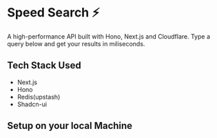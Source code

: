 # Speed Search ⚡

A high-performance API built with Hono, Next.js and Cloudflare.
Type a query below and get your results in miliseconds.

## Tech Stack Used

- Next.js
- Hono
- Redis(upstash)
- Shadcn-ui

## Setup on your local Machine
